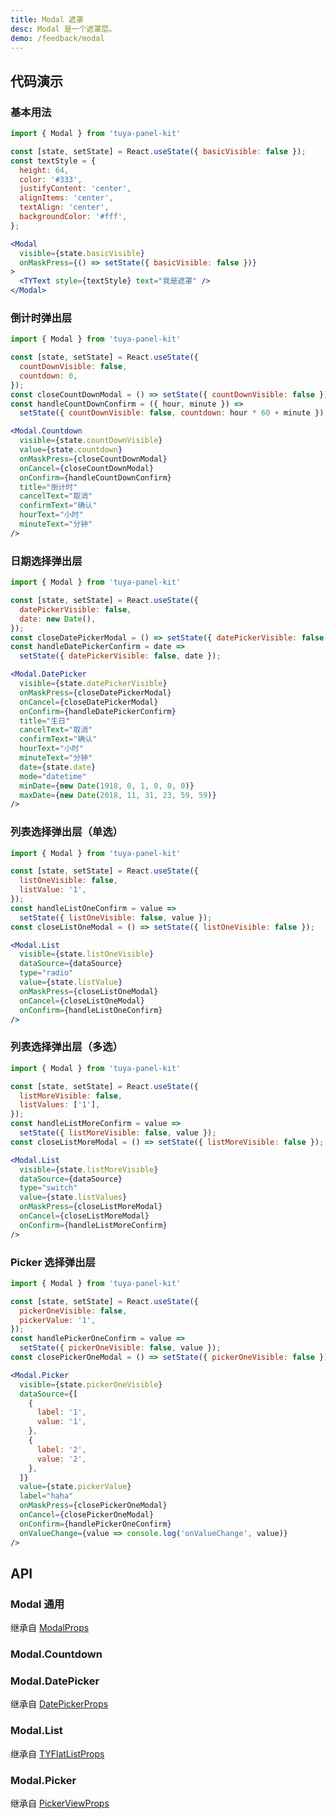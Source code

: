 ```yaml
---
title: Modal 遮罩
desc: Modal 是一个遮罩层。
demo: /feedback/modal
---
```


## 代码演示

### 基本用法

```jsx
import { Modal } from 'tuya-panel-kit'

const [state, setState] = React.useState({ basicVisible: false });
const textStyle = {
  height: 64,
  color: '#333',
  justifyContent: 'center',
  alignItems: 'center',
  textAlign: 'center',
  backgroundColor: '#fff',
};

<Modal
  visible={state.basicVisible}
  onMaskPress={() => setState({ basicVisible: false })}
>
  <TYText style={textStyle} text="我是遮罩" />
</Modal>
```

### 倒计时弹出层

```jsx
import { Modal } from 'tuya-panel-kit'

const [state, setState] = React.useState({
  countDownVisible: false,
  countdown: 0,
});
const closeCountDownModal = () => setState({ countDownVisible: false });
const handleCountDownConfirm = ({ hour, minute }) =>
  setState({ countDownVisible: false, countdown: hour * 60 + minute });

<Modal.Countdown
  visible={state.countDownVisible}
  value={state.countdown}
  onMaskPress={closeCountDownModal}
  onCancel={closeCountDownModal}
  onConfirm={handleCountDownConfirm}
  title="倒计时"
  cancelText="取消"
  confirmText="确认"
  hourText="小时"
  minuteText="分钟"
/>
```

### 日期选择弹出层

```jsx
import { Modal } from 'tuya-panel-kit'

const [state, setState] = React.useState({
  datePickerVisible: false,
  date: new Date(),
});
const closeDatePickerModal = () => setState({ datePickerVisible: false });
const handleDatePickerConfirm = date =>
  setState({ datePickerVisible: false, date });

<Modal.DatePicker
  visible={state.datePickerVisible}
  onMaskPress={closeDatePickerModal}
  onCancel={closeDatePickerModal}
  onConfirm={handleDatePickerConfirm}
  title="生日"
  cancelText="取消"
  confirmText="确认"
  hourText="小时"
  minuteText="分钟"
  date={state.date}
  mode="datetime"
  minDate={new Date(1918, 0, 1, 0, 0, 0)}
  maxDate={new Date(2018, 11, 31, 23, 59, 59)}
/>
```

### 列表选择弹出层（单选）

```jsx
import { Modal } from 'tuya-panel-kit'

const [state, setState] = React.useState({
  listOneVisible: false,
  listValue: '1',
});
const handleListOneConfirm = value =>
  setState({ listOneVisible: false, value });
const closeListOneModal = () => setState({ listOneVisible: false });

<Modal.List
  visible={state.listOneVisible}
  dataSource={dataSource}
  type="radio"
  value={state.listValue}
  onMaskPress={closeListOneModal}
  onCancel={closeListOneModal}
  onConfirm={handleListOneConfirm}
/>
```

### 列表选择弹出层（多选）

```jsx
import { Modal } from 'tuya-panel-kit'

const [state, setState] = React.useState({
  listMoreVisible: false,
  listValues: ['1'],
});
const handleListMoreConfirm = value =>
  setState({ listMoreVisible: false, value });
const closeListMoreModal = () => setState({ listMoreVisible: false });

<Modal.List
  visible={state.listMoreVisible}
  dataSource={dataSource}
  type="switch"
  value={state.listValues}
  onMaskPress={closeListMoreModal}
  onCancel={closeListMoreModal}
  onConfirm={handleListMoreConfirm}
/>
```

### Picker 选择弹出层

```jsx
import { Modal } from 'tuya-panel-kit'

const [state, setState] = React.useState({
  pickerOneVisible: false,
  pickerValue: '1',
});
const handlePickerOneConfirm = value =>
  setState({ pickerOneVisible: false, value });
const closePickerOneModal = () => setState({ pickerOneVisible: false });

<Modal.Picker
  visible={state.pickerOneVisible}
  dataSource={[
    {
      label: '1',
      value: '1',
    },
    {
      label: '2',
      value: '2',
    },
  ]}
  value={state.pickerValue}
  label="haha"
  onMaskPress={closePickerOneModal}
  onCancel={closePickerOneModal}
  onConfirm={handlePickerOneConfirm}
  onValueChange={value => console.log('onValueChange', value)}
/>
```

## API

### Modal 通用

继承自 [ModalProps](https://reactnative.dev/docs/modal#props)

<API name="ModalProps"></API>

### Modal.Countdown

<API name="PopUpCountdownProps"></API>

### Modal.DatePicker

继承自 [DatePickerProps](/docs/data-entry/date-picker#api)

<API name="PopupDatePickerProps"></API>

### Modal.List

继承自 [TYFlatListProps](/docs/presentation/tyflat-list#tyflatlist)

<API name="PopUpListProps"></API>

### Modal.Picker

继承自 [PickerViewProps](/docs/data-entry/picker-view#api)

<API name="PopupPickerProps"></API>
